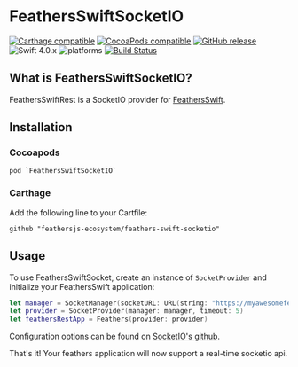 # FeathersSwiftSocketIO

[![Carthage compatible](https://img.shields.io/badge/Carthage-compatible-4BC51D.svg?style=flat)](#carthage) [![CocoaPods compatible](https://img.shields.io/cocoapods/v/FeathersSwiftSocketIO.svg)](#cocoapods) [![GitHub release](https://img.shields.io/github/release/feathersjs-ecosystem/feathers-swift-socketio.svg)](https://github.com/feathersjs-ecosystem/feathers-swift-socketio/releases) ![Swift 4.0.x](https://img.shields.io/badge/Swift-4.0.x-orange.svg) ![platforms](https://img.shields.io/badge/platform-iOS%20%7C%20macOS%20%7C%20tvOS%20%7C%20watchOS-lightgrey.svg) [![Build Status](https://travis-ci.org/feathersjs-ecosystem/feathers-swift-socketio.svg?branch=master)](https://travis-ci.org/feathersjs-ecosystem/feathers-swift-socketio)

## What is FeathersSwiftSocketIO?

FeathersSwiftRest is a SocketIO provider for [FeathersSwift](https://github.com/feathersjs-ecosystem/feathers-swift).

## Installation

### Cocoapods
```
pod `FeathersSwiftSocketIO`
```
### Carthage

Add the following line to your Cartfile:

```
github "feathersjs-ecosystem/feathers-swift-socketio"
```

## Usage

To use FeathersSwiftSocket, create an instance of `SocketProvider` and initialize your FeathersSwift application:

```swift
let manager = SocketManager(socketURL: URL(string: "https://myawesomefeathersapi.com")!, config: [.log(true), .compress])
let provider = SocketProvider(manager: manager, timeout: 5)
let feathersRestApp = Feathers(provider: provider)
```

Configuration options can be found on [SocketIO's github](https://github.com/socketio/socket.io-client-swift).

That's it! Your feathers application will now support a real-time socketio api.
